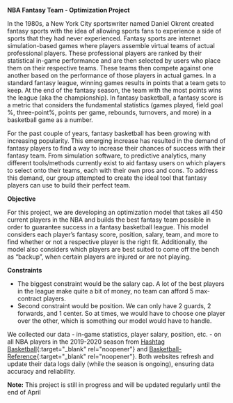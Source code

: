 __NBA Fantasy Team - Optimization Project__

In the 1980s, a New York City sportswriter named Daniel Okrent created fantasy sports with the idea of allowing sports fans to experience a side of sports that they had never experienced. Fantasy sports are internet simulation-based games where players assemble virtual teams of actual professional players. These professional players are ranked by their statistical in-game performance and are then selected by users who place them on their respective teams. These teams then compete against one another based on the performance of those players in actual games. In a standard fantasy league, winning games results in points that a team gets to keep. At the end of the fantasy season, the team with the most points wins the league (aka the championship). In fantasy basketball, a fantasy score is a metric that considers the fundamental statistics (games played, field goal %, three-point%, points per game, rebounds, turnovers, and more) in a basketball game as a number.

For the past couple of years, fantasy basketball has been growing with increasing popularity. This emerging increase has resulted in the demand of fantasy players to find a way to increase their chances of success with their fantasy team. From simulation software, to predictive analytics, many different tools/methods currently exist to aid fantasy users on which players to select onto their teams, each with their own pros and cons. To address this demand, our group attempted to create the ideal tool that fantasy players can use to build their perfect team.

__Objective__

For this project, we are developing an optimization model that takes all 450 current players in the NBA and builds the best fantasy team possible in order to guarantee success in a fantasy basketball league. This model considers each player’s fantasy score, position, salary, team, and more to find whether or not a respective player is the right fit. Additionally, the model also considers which players are best suited to come off the bench as “backup”, when certain players are injured or are not playing.

__Constraints__
* The biggest constraint would be the salary cap. A lot of the best players in the league make quite a bit of money, no team can afford 5 max-contract players.
* Second constraint would be position. We can only have 2 guards, 2 forwards, and 1 center. So at times, we would have to choose one player over the other, which is something our model would have to handle.

We collected our data - in-game statistics, player salary, position, etc. - on all NBA players in the 2019-2020 season from [Hashtag Basketball](https://hashtagbasketball.com/fantasy-basketball-rankings){:target="_blank" rel="noopener"} and [Basketball-Reference](https://www.basketball-reference.com/){:target="_blank" rel="noopener"}. Both websites refresh and update their data logs daily (while the season is ongoing), ensuring data accuracy and reliability.

__Note:__
This project is still in progress and will be updated regularly until the end of April
